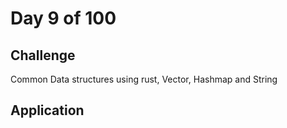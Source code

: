 # Day 9 of 100

## Challenge
Common Data structures using rust, Vector, Hashmap and String

## Application 
 
